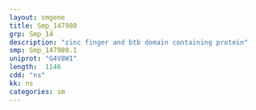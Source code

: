 ```yaml
---
layout: smgene
title: Smp_147980
grp: Smp_14
description: "zinc finger and btb domain containing protein"
smp: Smp_147980.1
uniprot: "G4V8W1"
length:  1146
cdd: "ns"
kk: ns
categories: sm
---
```

